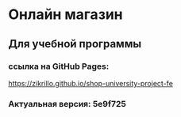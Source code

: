 # Онлайн магазин 
## Для учебной программы
### ссылка на GitHub Pages:
https://zikrillo.github.io/shop-university-project-fe

### Актуальная версия: 5e9f725
